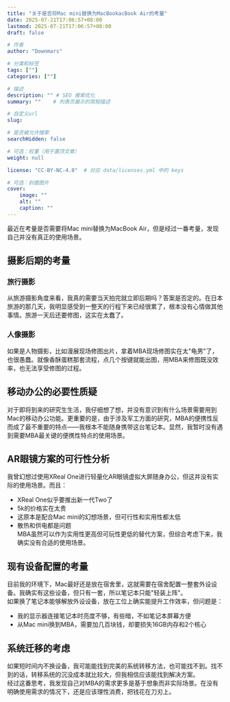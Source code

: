 ```yaml
---
title: "关于是否将Mac mini替换为MacBookacBook Air的考量"
date: 2025-07-21T17:06:57+08:00
lastmod: 2025-07-21T17:06:57+08:00
draft: false

# 作者
author: "Downmars"

# 分类和标签
tags: [""]
categories: [""]

# 描述
description: "" # SEO 搜索优化
summary: ""    # 列表页展示的简短描述

# 自定义url
slug:

# 是否被允许搜索
searchHidden: false

# 可选：权重（用于置顶文章）
weight: null

license: "CC-BY-NC-4.0"  # 对应 data/licenses.yml 中的 keys

# 可选：封面图片
cover:
    image: ""
    alt: ""
    caption: ""
---
```


最近在考量是否需要将Mac mini替换为MacBook Air，但是经过一番考量，发现自己并没有真正的使用场景。  

## 摄影后期的考量  
### 旅行摄影  
从旅游摄影角度来看，我真的需要当天拍完就立即后期吗？答案是否定的。在日本旅游的那几天，我明显感受到一整天的行程下来已经很累了，根本没有心情做其他事情。旅游一天后还要修图，这实在太蠢了。  

### 人像摄影  
如果是人物摄影，比如漫展现场修图出片，拿着MBA现场修图实在太"龟男"了，也很愚蠢。就像香酥蛋糕那套流程，点几个按键就能出图，用MBA来修图既没效率，也无法享受修图的过程。  

## 移动办公的必要性质疑  
对于即将到来的研究生生活，我仔细想了想，并没有意识到有什么场景需要用到Mac的移动办公功能。更重要的是，由于涉及军工方面的研究，MBA的便携性反而成了最不重要的特点——我根本不能随身携带这台笔记本。显然，我暂时没有遇到需要MBA最关键的便携性特点的使用场景。  

## AR眼镜方案的可行性分析  
我曾幻想过使用XReal One进行轻量化AR眼镜虚拟大屏随身办公，但这并没有实际的使用场景。而且：  
- XReal One似乎要推出新一代Two了  
- 5k的价格实在太贵  
- 这原本是配合Mac mini的幻想场景，但可行性和实用性都太低  
- 散热和供电都是问题  
MBA虽然可以作为实用性更高但可玩性更低的替代方案，但综合考虑下来，我确实没有合适的使用场景。  

## 现有设备配置的考量  
目前我的环境下，Mac最好还是放在宿舍里，这就需要在宿舍配置一整套外设设备。我确实有这些设备，但只有一套，所以笔记本只能"轻装上阵"。  
如果换了笔记本能够解放外设设备，放在工位上确实能提升工作效率，但问题是：  
- 我的显示器连接笔记本时亮度不够，有些暗，不如笔记本屏幕方便  
- 从Mac mini换到MBA，需要加几百块钱，却要损失16GB内存和2个核心  

## 系统迁移的考虑  
如果短时间内不换设备，我可能能找到完美的系统转移方法，也可能找不到。找不到的话，转移系统的沉没成本就比较大，但我相信应该能找到解决方案。  
经过这番思考，我发现自己对MBA的需求更多是基于想象而非实际场景。在没有明确使用需求的情况下，还是应该理性消费，把钱花在刀刃上。
